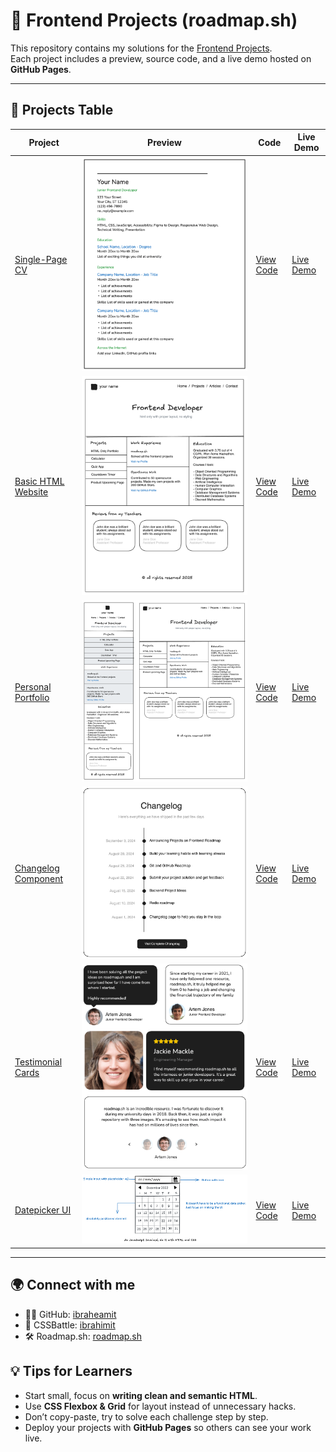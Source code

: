 # 🚀 Frontend Projects (roadmap.sh)

This repository contains my solutions for the [Frontend Projects](https://roadmap.sh/frontend/projects).  
Each project includes a preview, source code, and a live demo hosted on **GitHub Pages**.

---

## 📂 Projects Table

| Project                                                                | Preview                                              | Code                                       | Live Demo                                                                                            |
| ---------------------------------------------------------------------- | ---------------------------------------------------- | ------------------------------------------ | ---------------------------------------------------------------------------------------------------- |
| [Single-Page CV](https://roadmap.sh/projects/single-page-cv)           | ![Preview](projects/single-page-cv/preview.png)      | [View Code](projects/single-page-cv/)      | [Live Demo](https://ibraheamit.github.io/frontend-projects-roadmap.sh/projects/single-page-cv/)      |
| [Basic HTML Website](https://roadmap.sh/projects/basic-html-website)   | ![Preview](projects/basic-html-website/preview.png)  | [View Code](projects/basic-html-website/)  | [Live Demo](https://ibraheamit.github.io/frontend-projects-roadmap.sh/projects/basic-html-website/)  |
| [Personal Portfolio](https://roadmap.sh/projects/portfolio-website)    | ![Preview](projects/personal-portfolio/preview.png)  | [View Code](projects/personal-portfolio/)  | [Live Demo](https://ibraheamit.github.io/frontend-projects-roadmap.sh/projects/personal-portfolio/)  |
| [Changelog Component](https://roadmap.sh/projects/changelog-component) | ![Preview](projects/changelog-component/preview.png) | [View Code](projects/changelog-component/) | [Live Demo](https://ibraheamit.github.io/frontend-projects-roadmap.sh/projects/changelog-component/) |
| [Testimonial Cards](https://roadmap.sh/projects/testimonial-cards)     | ![Preview](projects/testimonial-cards/preview.png)   | [View Code](projects/testimonial-cards/)   | [Live Demo](https://ibraheamit.github.io/frontend-projects-roadmap.sh/projects/testimonial-cards/)   |
| [Datepicker UI](https://roadmap.sh/projects/datepicker-ui)             | ![Preview](projects/datepicker-ui/preview.png)       | [View Code](projects/datepicker-ui/)       | [Live Demo](https://ibraheamit.github.io/frontend-projects-roadmap.sh/projects/datepicker-ui/)       |

---

## 🌍 Connect with me

- 🧑‍💻 GitHub: [ibraheamit](https://github.com/ibraheamit)
- 🎯 CSSBattle: [ibrahimit](https://cssbattle.dev/player/ibrahimit)
- 🛠️ Roadmap.sh: [roadmap.sh](https://roadmap.sh/u/ibraheamit)

## 💡 Tips for Learners

- Start small, focus on **writing clean and semantic HTML**.
- Use **CSS Flexbox & Grid** for layout instead of unnecessary hacks.
- Don’t copy-paste, try to solve each challenge step by step.
- Deploy your projects with **GitHub Pages** so others can see your work live.
